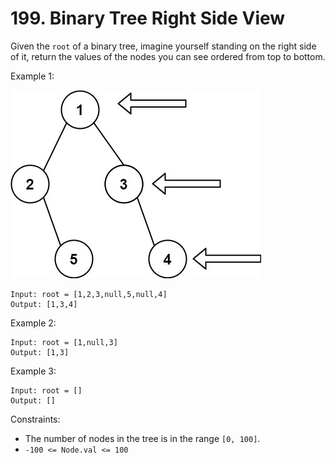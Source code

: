 # 199. Binary Tree Right Side View

Given the `root` of a binary tree, imagine yourself standing on the right side of it, return the values of the nodes you can see ordered from top to bottom.

Example 1:

![](example_1.png)

    Input: root = [1,2,3,null,5,null,4]
    Output: [1,3,4]

Example 2:

    Input: root = [1,null,3]
    Output: [1,3]

Example 3:

    Input: root = []
    Output: []

Constraints:
- The number of nodes in the tree is in the range `[0, 100]`.
- `-100 <= Node.val <= 100`